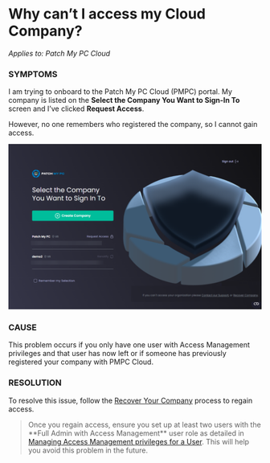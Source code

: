 # Why can’t I access my Cloud Company?

_Applies to: Patch My PC Cloud_

### SYMPTOMS

I am trying to onboard to the Patch My PC Cloud (PMPC) portal. My company is listed on the **Select the Company You Want to Sign-In To** screen and I’ve clicked **Request Access**.

However, no one remembers who registered the company, so I cannot gain access.

!["Select the Company You Want to Sign-In To" screen](/_images/image-(1980).png "&#x22;Select the Company You Want to Sign-In To&#x22; screen")

### CAUSE

This problem occurs if you only have one user with Access Management privileges and that user has now left or if someone has previously registered your company with PMPC Cloud.

### RESOLUTION

To resolve this issue, follow the [Recover Your Company](../../cloud-administration/manage-your-cloud-company/recover-your-cloud-company.md) process to regain access.

<blockquote class="wp-block-quote is-note">
<p>Once you regain access, ensure you set up at least two users with the **Full Admin with Access Management** user role as detailed in <a href="https://docs.patchmypc.com/patch-my-pc-cloud/administration/managing-users/modify-a-user#managing-access-management-privileges-for-a-user">Managing Access Management privileges for a User</a>. This will help you avoid this problem in the future.</p>
</blockquote>